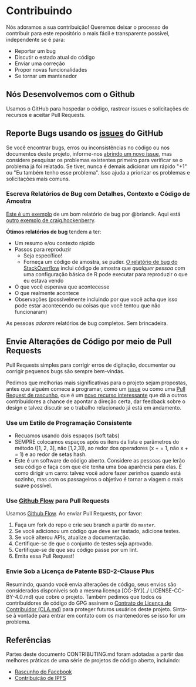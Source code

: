 # Contribuindo

Nós adoramos a sua contribuição! Queremos deixar o processo de contribuir para este repositório o mais fácil e transparente possível, independente se é para:
- Reportar um bug
- Discutir o estado atual do código
- Enviar uma correção
- Propor novas funcionalidades
- Se tornar um mantenedor

## Nós Desenvolvemos com o Github
Usamos o GitHub para hospedar o código, rastrear issues e solicitações de recursos e aceitar Pull Requests. 

## Reporte Bugs usando os [issues](https://github.com/BlockchainCommons/Learning-Bitcoin-from-the-Command-Line/issues) do GitHub

Se você encontrar bugs, erros ou inconsistências no código ou nos documentos deste projeto, informe-nos [abrindo um novo issue](https://github.com/BlockchainCommons/Learning-Bitcoin-from-the-Command-Line/issues/new), mas considere pesquisar os problemas existentes primeiro para verificar se o problema já foi relatado. Se tiver, nunca é demais adicionar um rápido "+1" ou "Eu também tenho esse problema". Isso ajuda a priorizar os problemas e solicitações mais comuns. 

### Escreva Relatórios de Bug com Detalhes, Contexto e Código de Amostra

[Este é um exemplo](http://stackoverflow.com/q/12488905/180626) de um bom relatório de bug por @briandk. Aqui está [outro exemplo de craig.hockenberry](http://www.openradar.me/11905408). 

**Ótimos relatórios de bug** tendem a ter:

- Um resumo e/ou contexto rápido
- Passos para reproduzir
   - Seja específico!
   - Forneça um código de amostra, se puder. [O relatório de bug do StackOverflow](http://stackoverflow.com/q/12488905/180626) inclui código de amostra que *qualquer pessoa* com uma configuração básica de R pode executar para reproduzir o que eu estava vendo
- O que você esperava que acontecesse
- O que realmente acontece
- Observações (possivelmente incluindo por que você acha que isso pode estar acontecendo ou coisas que você tentou que não funcionaram)

As pessoas *adoram* relatórios de bug completos. Sem brincadeira.

## Envie Alterações de Código por meio de Pull Requests

Pull Requests simples para corrigir erros de digitação, documentar ou corrigir pequenos bugs são sempre bem-vindas.

Pedimos que melhorias mais significativas para o projeto sejam propostas, antes que alguém comece a programar, como um [issue](https://github.com/BlockchainCommons/Learning-Bitcoin-from-the-Command-Line/issues) ou como uma [Pull Request de rascunho](https://github.com/BlockchainCommons/Learning-Bitcoin-from-the-Command-Line/pulls), que é um [novo recurso interessante](https://github.blog/2019-02-14-introducing-draft-pull-requests/) que dá a outros contribuidores a chance de apontar a direção certa, dar feedback sobre o design e talvez discutir se o trabalho relacionado já está em andamento. 

### Use um Estilo de Programação Consistente

* Recuamos usando dois espaços (soft tabs)
* SEMPRE colocamos espaços após os itens da lista e parâmetros do método ([1, 2, 3], não [1,2,3]), ao redor dos operadores (x + = 1, não x + = 1) e ao redor de setas hash.
* Este é um software de código aberto. Considere as pessoas que lerão seu código e faça com que ele tenha uma boa aparência para elas. É como dirigir um carro: talvez você adore fazer zerinhos quando está sozinho, mas com os passageiros o objetivo é tornar a viagem o mais suave possível. 

### Use [Github Flow](https://guides.github.com/introduction/flow/index.html) para Pull Requests

Usamos [Github Flow](https://guides.github.com/introduction/flow/index.html). Ao enviar Pull Requests, por favor:

1. Faça um fork do repo e crie seu branch a partir do `master`.
2. Se você adicionou um código que deve ser testado, adicione testes.
3. Se você alterou APIs, atualize a documentação.
4. Certifique-se de que o conjunto de testes seja aprovado.
5. Certifique-se de que seu código passe por um lint.
6. Emita essa Pull Request! 

### Envie Sob a Licença de Patente BSD-2-Clause Plus

Resumindo, quando você envia alterações de código, seus envios são considerados disponíveis sob a mesma licença [CC-BY](../ LICENSE-CC-BY-4.0.md) que cobre o projeto. Também pedimos que todos os contribuidores de código do GPG assinem o [Contrato de Licença de Contribuidor (CLA.md)](../CLA.md) para proteger futuros usuários deste projeto. Sinta-se à vontade para entrar em contato com os mantenedores se isso for um problema. 

## Referências

Partes deste documento CONTRIBUTING.md foram adotadas a partir das melhores práticas de uma série de projetos de código aberto, incluindo:
* [Rascunho do Facebook](https://github.com/facebook/draft-js/blob/a9316a723f9e918afde44dea68b5f9f39b7d9b00/CONTRIBUTING.md)
* [Contribuição de IPFS](https://github.com/ipfs/community/blob/master/CONTRIBUTING.md)